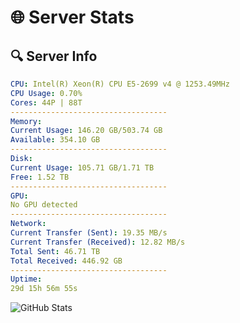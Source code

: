 # 🌐 Server Stats
## 🔍 Server Info
```yaml
CPU: Intel(R) Xeon(R) CPU E5-2699 v4 @ 1253.49MHz
CPU Usage: 0.70%
Cores: 44P | 88T
-----------------------------------
Memory:
Current Usage: 146.20 GB/503.74 GB
Available: 354.10 GB
-----------------------------------
Disk:
Current Usage: 105.71 GB/1.71 TB
Free: 1.52 TB
-----------------------------------
GPU:
No GPU detected
-----------------------------------
Network:
Current Transfer (Sent): 19.35 MB/s
Current Transfer (Received): 12.82 MB/s
Total Sent: 46.71 TB
Total Received: 446.92 GB
-----------------------------------
Uptime:
29d 15h 56m 55s
```
![GitHub Stats](https://img.shields.io/badge/Updated-2025-04-06_13:19:44-blue)